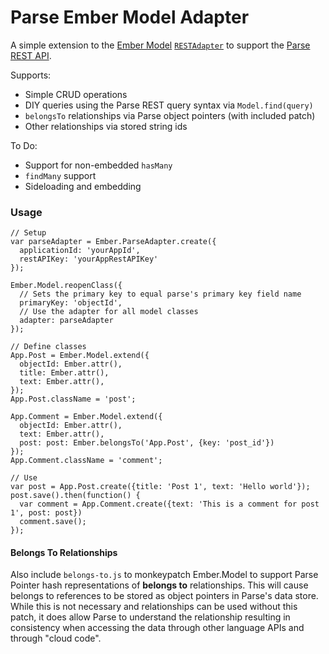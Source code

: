 # Parse Ember Model Adapter

A simple extension to the [Ember Model](https://github.com/ebryn/ember-model) [`RESTAdapter`](https://github.com/ebryn/ember-model/blob/master/packages/ember-model/lib/rest_adapter.js) to support the [Parse REST API](https://www.parse.com/docs/rest).

Supports:

 * Simple CRUD operations
 * DIY queries using the Parse REST query syntax via `Model.find(query)`
 * `belongsTo` relationships via Parse object pointers (with included patch)
 * Other relationships via stored string ids

To Do:

 * Support for non-embedded `hasMany`
 * `findMany` support
 * Sideloading and embedding

### Usage

```
// Setup
var parseAdapter = Ember.ParseAdapter.create({
  applicationId: 'yourAppId',
  restAPIKey: 'yourAppRestAPIKey'
});

Ember.Model.reopenClass({
  // Sets the primary key to equal parse's primary key field name
  primaryKey: 'objectId',
  // Use the adapter for all model classes
  adapter: parseAdapter
});

// Define classes
App.Post = Ember.Model.extend({
  objectId: Ember.attr(),
  title: Ember.attr(),
  text: Ember.attr(),
});
App.Post.className = 'post';

App.Comment = Ember.Model.extend({
  objectId: Ember.attr(),
  text: Ember.attr(),
  post: post: Ember.belongsTo('App.Post', {key: 'post_id'})
});
App.Comment.className = 'comment';

// Use
var post = App.Post.create({title: 'Post 1', text: 'Hello world'});
post.save().then(function() {
  var comment = App.Comment.create({text: 'This is a comment for post 1', post: post})
  comment.save();        
});

```

#### Belongs To Relationships

Also include `belongs-to.js` to monkeypatch Ember.Model to support Parse Pointer hash representations of **belongs to** relationships. This will cause belongs to references to be stored as object pointers in Parse's data store. While this is not necessary and relationships can be used without this patch, it does allow Parse to understand the relationship resulting in consistency when accessing the data through other language APIs and through "cloud code".
